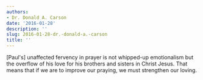 ```yaml
---
authors:
- Dr. Donald A. Carson
date: '2016-01-28'
description: ''
slug: 2016-01-28-dr.-donald-a.-carson
title: ''
---
```

[Paul's] unaffected fervency in prayer is not whipped-up emotionalism but the overflow of his love for his brothers and sisters in Christ Jesus. That means that if we are to improve our praying, we must strengthen our loving.



